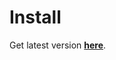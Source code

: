 
# Install
Get latest version [**here**](https://cdn.rawgit.com/taengstagram/IG-Comments-Bookmarklet/6d3e2cd29b594124b9e53dd08d0bd54882f5a28e/help.html).

